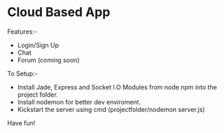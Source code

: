 Cloud Based App
===============

Features:-
- Login/Sign Up
- Chat
- Forum (coming soon)

To Setup:-
- Install Jade, Express and Socket I.O Modules from node npm 
into the project folder.
- Install nodemon for better dev enviroment.
- Kickstart the server using cmd (projectfolder/nodemon server.js)

Have fun!